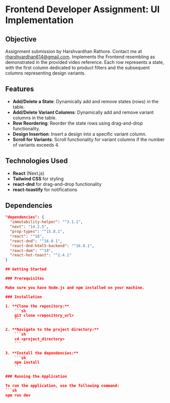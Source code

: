 # Frontend Developer Assignment: UI Implementation

## Objective
Assignment submission by Harshvardhan Rathore. Contact me at rharshvardhan614@gmail.com.
Implements the Frontend resembling as demonstrated in the provided video reference. Each row represents a state, with the first column dedicated to product filters and the subsequent columns representing design variants.


## Features

- **Add/Delete a State**: Dynamically add and remove states (rows) in the table.
- **Add/Delete Variant Columns**: Dynamically add and remove variant columns in the table.
- **Row Reordering**: Reorder the state rows using drag-and-drop functionality.
- **Design Insertion**: Insert a design into a specific variant column.
- **Scroll for Variants**: Scroll functionality for variant columns if the number of variants exceeds 4.

## Technologies Used

- **React** (Next.js)
- **Tailwind CSS** for styling
- **react-dnd** for drag-and-drop functionality
- **react-toastify** for notifications

## Dependencies

```json
"dependencies": {
  "immutability-helper": "^3.1.1",
  "next": "14.2.5",
  "prop-types": "^15.8.1",
  "react": "^18",
  "react-dnd": "^16.0.1",
  "react-dnd-html5-backend": "^16.0.1",
  "react-dom": "^18",
  "react-hot-toast": "^2.4.1"
}

## Getting Started

### Prerequisites

Make sure you have Node.js and npm installed on your machine.

### Installation

1. **Clone the repository:**
    ```sh
    git clone <repository_url>
    ```

2. **Navigate to the project directory:**
    ```sh
    cd <project_directory>
    ```

3. **Install the dependencies:**
    ```sh
    npm install
    ```

### Running the Application

To run the application, use the following command:
```sh
npm run dev
